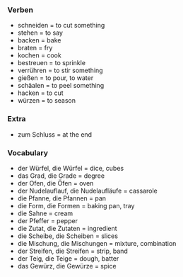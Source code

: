 ### Verben 
 + schneiden = to cut something 
 + stehen = to say 
 + backen = bake
 + braten = fry
 + kochen = cook
 + bestreuen = to sprinkle 
 + verrühren = to stir something 
 + gießen = to pour, to water 
 + schäalen = to peel something 
 + hacken = to cut 
 + würzen = to season

### Extra 
+ zum Schluss = at the end


### Vocabulary 
+ der Würfel, die Würfel = dice, cubes 
+ das Grad, die Grade = degree
+ der Ofen, die Öfen = oven 
+ der Nudelauflauf, die Nudelaufläufe = cassarole
+ die Pfanne, die Pfannen = pan
+ die Form, die Formen = baking pan, tray
+ die Sahne = cream 
+ der Pfeffer = pepper 
+ die Zutat, die Zutaten = ingredient
+ die Scheibe, die Scheiben = slices 
+ die Mischung, die Mischungen = mixture, combination 
+ der Streifen, die Streifen = strip, band 
+ der Teig, die Teige = dough, batter 
+ das Gewürz, die Gewürze = spice 